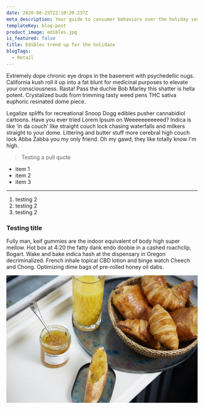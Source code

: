 ```yaml
---
date: 2020-08-25T22:10:20.237Z
meta_description: Your guide to consumer behaviors over the holiday season
templateKey: blog-post
product_image: edibles.jpg
is_featured: false
title: Edibles trend up for the holidaze
blogTags: 
  - Retail
---
```

Extremely dope chronic eye drops in the basement with psychedellic nugs. California kush roll it up into a fat blunt for medicinal purposes to elevate your consciousness. Rasta! Pass the duchie Bob Marley this shatter is hella potent. Crystalized buds from trimming tasty weed pens THC sativa euphoric resinated dome piece.

Legalize spliffs for recreational Snoop Dogg edibles pusher cannabidiol cartoons. Have you ever tried Lorem Ipsum on Weeeeeeeeeeed? Indica is like ‘in da couch’ like straight couch lock chasing waterfalls and milkers straight to your dome. Littering and butter stuff more cerebral high couch lock Abba Zabba you my only friend. Oh my gawd, they like totally know I'm high.

> Testing a pull quote 

* item 1
* item 2
* item 3
  
---

1. testing 2
2. testing 2
3. testing 2

### Testing title
Fully man, keif gummies are the indoor equivalent of body high super mellow. Hot box at 4:20 the fatty dank endo doobie in a cashed roachclip, Bogart. Wake and bake indica hash at the dispensary in Oregon decriminalized. French inhale topical CBD lotion and binge watch Cheech and Chong. Optimizing dime bags of pre-rolled honey oil dabs.

![Hopper The Rabbit](./edibles.jpg)
